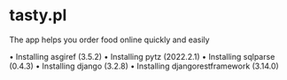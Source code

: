 # tasty.pl
The app helps you order food online quickly and easily


  • Installing asgiref (3.5.2)
  • Installing pytz (2022.2.1)
  • Installing sqlparse (0.4.3)
  • Installing django (3.2.8)
  • Installing djangorestframework (3.14.0)

